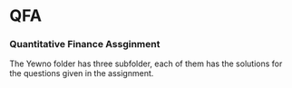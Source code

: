 # QFA
### Quantitative Finance Assginment
The Yewno folder has three subfolder, each of them has the solutions for the questions given in the assignment.
